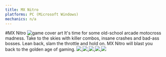 ```yaml
---
title: MX Nitro
platforms: PC (Microsoft Windows)
mechanics: n/a
---
```

#MX Nitro
![game cover art](//images.igdb.com/igdb/image/upload/t_thumb/uuftnnjcp435kplqc75t.jpg "Logo Title Text 1")
It's time for some old-school arcade motocross madness. Take to the skies with killer combos, insane crashes and bad-ass bosses. Lean back, slam the throttle and hold on. MX Nitro will blast you back to the golden age of gaming.
<img src="//images.igdb.com/igdb/image/upload/t_thumb/iyhxynudw7ebk5axy6i5.jpg"/>,<img src="//images.igdb.com/igdb/image/upload/t_thumb/er8bovkjvc29ypqzxp6q.jpg"/>,<img src="//images.igdb.com/igdb/image/upload/t_thumb/esxavyq9kmadjuvzhn2u.jpg"/>,<img src="//images.igdb.com/igdb/image/upload/t_thumb/axmgziesy5ebccfzlj5a.jpg"/>,<img src="//images.igdb.com/igdb/image/upload/t_thumb/vnonqljvgmovewd8jqoi.jpg"/>
